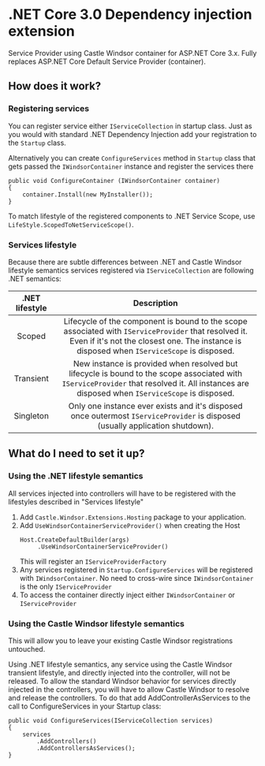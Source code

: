 # .NET Core 3.0 Dependency injection extension

Service Provider using Castle Windsor container for ASP.NET Core 3.x. Fully replaces ASP.NET Core Default Service
Provider (container).

## How does it work?

### Registering services

You can register service either `IServiceCollection` in startup class. Just as you would with standard .NET Dependency
Injection add your registration to the `Startup` class.

Alternatively you can create `ConfigureServices` method in `Startup` class that gets passed the `IWindsorContainer`
instance and register the services there

```
public void ConfigureContainer (IWindsorContainer container)
{
	container.Install(new MyInstaller());
}
```

To match lifestyle of the registered components to .NET Service Scope, use `LifeStyle.ScopedToNetServiceScope()`.

### Services lifestyle

Because there are subtle differences between .NET and Castle Windsor lifestyle semantics services registered via
`IServiceCollection` are following .NET semantics:

| .NET lifestyle |                                                                                            Description                                                                                             |
|:--------------:|:--------------------------------------------------------------------------------------------------------------------------------------------------------------------------------------------------:|
|     Scoped     | Lifecycle of the component is bound to the scope associated with `IServiceProvider` that resolved it. Even if it's not the closest one. The instance is disposed when `IServiceScope` is disposed. |
|   Transient    |    New instance is provided when resolved but lifecycle is bound to the scope associated with `IServiceProvider` that resolved it. All instances are disposed when `IServiceScope` is disposed.    |
|   Singleton    |                                   Only one instance ever exists and it's disposed once outermost `IServiceProvider` is disposed (usually application shutdown).                                    |

## What do I need to set it up?

### Using the .NET lifestyle semantics

All services injected into controllers will have to be registered with the lifestyles described in "Services lifestyle"

1. Add `Castle.Windsor.Extensions.Hosting` package to your application.
2. Add `UseWindsorContainerServiceProvider()` when creating the Host
    ```
    Host.CreateDefaultBuilder(args)
         .UseWindsorContainerServiceProvider()
    ```
   This will register an `IServiceProviderFactory`
2. Any services registered in `Startup.ConfigureServices` will be registered with `IWindsorContainer`. No need to
   cross-wire since `IWindsorContainer` is the only `IServiceProvider`
4. To access the container directly inject either `IWindsorContainer` or `IServiceProvider`

### Using the Castle Windsor lifestyle semantics

This will allow you to leave your existing Castle Windsor registrations untouched.

Using .NET lifestyle semantics, any service using the Castle Windsor transient lifestyle, and directly injected into the
controller, will not be released.
To allow the standard Windsor behavior for services directly injected in the controllers, you will have to allow Castle
Windsor to resolve and release the controllers.
To do that add AddControllerAsServices to the call to ConfigureServices in your Startup class:

    public void ConfigureServices(IServiceCollection services)
    {
        services
            .AddControllers()
            .AddControllersAsServices();
    }


